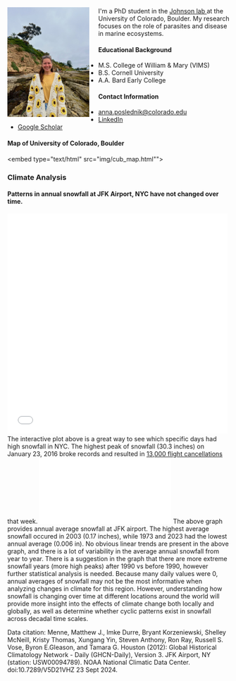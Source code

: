 <div class="image-with-text">
<img 
  src="/img/Annaphoto.jpeg" 
  alt="Anna headshot" 
  width="37%"
  style="float: left; margin-right: 20px;">
  I'm a PhD student in the <a 
  href="https://www.colorado.edu/lab/johnson-laboratory"
  target="_blank">
  Johnson lab
</a>  at the University of Colorado, Boulder. My research focuses on the role of parasites and disease in marine ecosystems.
</div>

#### Educational Background
* M.S. College of William & Mary (VIMS)
* B.S. Cornell University
* A.A. Bard Early College

#### Contact Information
* anna.poslednik@colorado.edu
* <a 
  href="https://www.linkedin.com/in/anna-poslednik"
  target="_blank">
  LinkedIn
  </a>
* <a 
  href="https://scholar.google.com/citations?user=1Wc6hZYAAAAJ&hl=en"
  target="_blank">
  Google Scholar
  </a>





#### Map of University of Colorado, Boulder
<embed type="text/html" src="img/cub_map.html"">

### Climate Analysis
#### Patterns in annual snowfall at JFK Airport, NYC have not changed over time.
<embed type="text/html" src="climate-analysis/dailysnowplot.html" width="500" height="500">
The interactive plot above is a great way to see which specific days had high snowfall in NYC. The highest peak of snowfall (30.3 inches) on January 23, 2016 broke records and resulted in  <a 
  href="https://en.wikipedia.org/wiki/January_2016_United_States_blizzard"
  target="_blank"> 13,000 flight cancellations </a> that week. 
  
<embed type="text/html" src="climate-analysis/int_yearlysnowplot.html">
The above graph provides annual average snowfall at JFK airport. The highest average snowfall occured in 2003 (0.17 inches), while 1973 and 2023 had the lowest annual average (0.006 in). No obvious linear trends are present in the above graph, and there is a lot of variability in the average annual snowfall from year to year. There is a suggestion in the graph that there are more extreme snowfall years (more high peaks) after 1990 vs before 1990, however further statistical analysis is needed. Because many daily values were 0, annual averages of snowfall may not be the most informative when analyzing changes in climate for this region. However, understanding how snowfall is changing over time at different locations around the world will provide more insight into the effects of climate change both locally and globally, as well as determine whether cyclic patterns exist in snowfall across decadal time scales. 

Data citation: Menne, Matthew J., Imke Durre, Bryant Korzeniewski, Shelley McNeill, Kristy Thomas, Xungang Yin, Steven Anthony, Ron Ray, Russell S. Vose, Byron E.Gleason, and Tamara G. Houston (2012): Global Historical Climatology Network - Daily (GHCN-Daily), Version 3. JFK Airport, NY (station: USW00094789). NOAA National Climatic Data Center. doi:10.7289/V5D21VHZ 23 Sept 2024.

